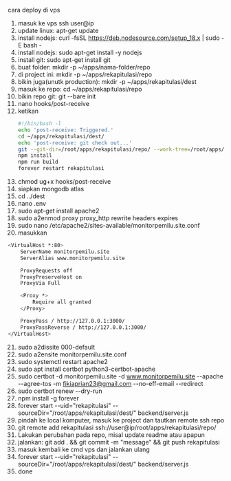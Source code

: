 cara deploy di vps

1.  masuk ke vps ssh user@ip
2.  update linux: apt-get update
3.  install nodejs: curl -fsSL https://deb.nodesource.com/setup_18.x | sudo -E bash -
4.  install nodejs: sudo apt-get install -y nodejs
5.  install git: sudo apt-get install git
6.  buat folder: mkdir -p ~/apps/nama-folder/repo
7.  di project ini: mkdir -p ~/apps/rekapitulasi/repo
8.  bikin juga(unutk production): mkdir -p ~/apps/rekapitulasi/dest
9.  masuk ke repo: cd ~/apps/rekapitulasi/repo
10. bikin repo git: git --bare init
11. nano hooks/post-receive
12. ketikan
    ```bash
    #!/bin/bash -l
    echo 'post-receive: Triggered.'
    cd ~/apps/rekapitulasi/dest/
    echo 'post-receive: git check out...'
    git --git-dir=/root/apps/rekapitulasi/repo/ --work-tree=/root/apps/rekapitulasi/dest/ checkout master -f
    npm install
    npm run build
    forever restart rekapitulasi
    ```
13. chmod ug+x hooks/post-receive
14. siapkan mongodb atlas
15. cd ../dest
16. nano .env
17. sudo apt-get install apache2
18. sudo a2enmod proxy proxy_http rewrite headers expires
19. sudo nano /etc/apache2/sites-available/monitorpemilu.site.conf
20. masukkan

```bash
<VirtualHost *:80>
    ServerName monitorpemilu.site
    ServerAlias www.monitorpemilu.site

    ProxyRequests off
    ProxyPreserveHost on
    ProxyVia Full

    <Proxy *>
        Require all granted
    </Proxy>

    ProxyPass / http://127.0.0.1:3000/
    ProxyPassReverse / http://127.0.0.1:3000/
</VirtualHost>

```

21. sudo a2dissite 000-default
22. sudo a2ensite monitorpemilu.site.conf
23. sudo systemctl restart apache2
24. sudo apt install certbot python3-certbot-apache
25. sudo certbot -d monitorpemilu.site -d www.monitorpemilu.site --apache --agree-tos -m fikiaprian23@gmail.com --no-eff-email --redirect
26. sudo certbot renew --dry-run
27. npm install -g forever
28. forever start --uid="rekapitulasi" --sourceDir="/root/apps/rekapitulasi/dest/" backend/server.js
29. pindah ke local komputer, masuk ke project dan tautkan remote ssh repo
30. git remote add rekapitulasi ssh://user@ip/root/apps/rekapitulasi/repo/
31. Lakukan perubahan pada repo, misal update readme atau apapun
32. jalankan: git add . && git commit -m "message" && git push rekapitulasi
33. masuk kembali ke cmd vps dan jalankan ulang
34. forever start --uid="rekapitulasi" --sourceDir="/root/apps/rekapitulasi/dest/" backend/server.js
35. done
